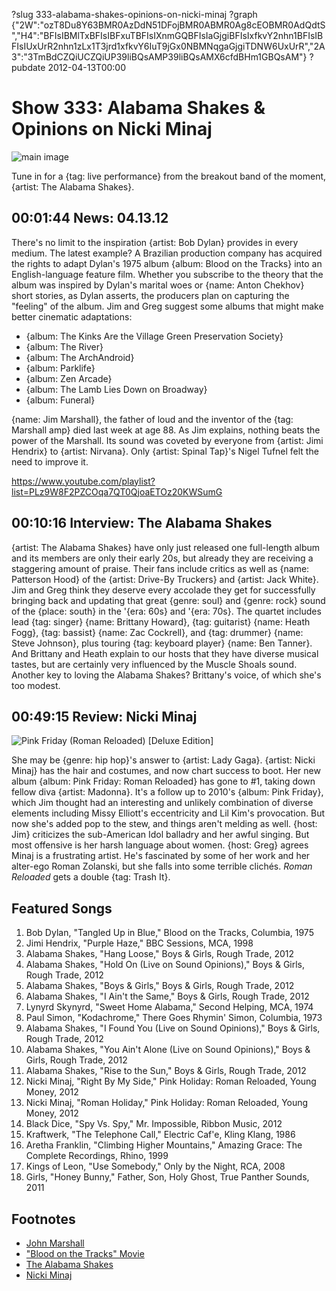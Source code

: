 ?slug 333-alabama-shakes-opinions-on-nicki-minaj
?graph {"2W":"ozT8Du8Y63BMR0AzDdN51DFojBMR0ABMR0Ag8cEOBMR0AdQdtS","H4":"BFIsIBMlTxBFIsIBFxuTBFIsIXnmGQBFIsIaGjgiBFIsIxfkvY2nhn1BFIsIBFIsIUxUrR2nhn1zLx1T3jrd1xfkvY6IuT9jGx0NBMNqgaGjgiTDNW6UxUrR","2A3":"3TmBdCZQiUCZQiUP39liBQsAMP39liBQsAMX6cfdBHm1GBQsAM"}
?pubdate 2012-04-13T00:00

# Show 333: Alabama Shakes & Opinions on Nicki Minaj

![main image](//static.soundopinions.org/images/2012/alabamashakes.jpg)

Tune in for a {tag: live performance} from the breakout band of the moment, {artist: The Alabama Shakes}. 

## 00:01:44 News: 04.13.12
There's no limit to the inspiration {artist: Bob Dylan} provides in every medium. The latest example? A Brazilian production company has acquired the rights to adapt Dylan's 1975 album {album: Blood on the Tracks} into an English-language feature film. Whether you subscribe to the theory that the album was inspired by Dylan's marital woes or {name: Anton Chekhov} short stories, as Dylan asserts, the producers plan on capturing the "feeling" of the album. Jim and Greg suggest some albums that might make better cinematic adaptations:

- {album: The Kinks Are the Village Green Preservation Society}
- {album: The River}
- {album: The ArchAndroid}
- {album: Parklife}
- {album: Zen Arcade}
- {album: The Lamb Lies Down on Broadway}
- {album: Funeral}

{name: Jim Marshall}, the father of loud and the inventor of the {tag: Marshall amp} died last week at age 88. As Jim explains, nothing beats the power of the Marshall. Its sound was coveted by everyone from {artist: Jimi Hendrix} to {artist: Nirvana}. Only {artist: Spinal Tap}'s Nigel Tufnel felt the need to improve it.

https://www.youtube.com/playlist?list=PLz9W8F2PZCOqa7QT0QjoaETOz20KWSumG

## 00:10:16 Interview: The Alabama Shakes
{artist: The Alabama Shakes} have only just released one full-length album and its members are only their early 20s, but already they are receiving a staggering amount of praise. Their fans include critics as well as {name: Patterson Hood} of the {artist: Drive-By Truckers} and {artist: Jack White}. Jim and Greg think they deserve every accolade they get for successfully bringing back and updating that great {genre: soul} and {genre: rock} sound of the {place: south} in the '{era: 60s} and '{era: 70s}. The quartet includes lead {tag: singer} {name: Brittany Howard}, {tag: guitarist} {name: Heath Fogg}, {tag: bassist} {name: Zac Cockrell}, and {tag: drummer} {name: Steve Johnson}, plus touring {tag: keyboard player} {name: Ben Tanner}. And Brittany and Heath explain to our hosts that they have diverse musical tastes, but are certainly very influenced by the Muscle Shoals sound. Another key to loving the Alabama Shakes? Brittany's voice, of which she's too modest. 

## 00:49:15 Review: Nicki Minaj
![Pink Friday (Roman Reloaded) [Deluxe Edition]](http://is3.mzstatic.com/image/thumb/Music/v4/07/f7/d4/07f7d47f-d337-c477-6bcf-2179ce895344/source/600x600bb.jpg "278464538/525256507")

She may be {genre: hip hop}'s answer to {artist: Lady Gaga}. {artist: Nicki Minaj} has the hair and costumes, and now chart success to boot. Her new album {album: Pink Friday: Roman Reloaded} has gone to #1, taking down fellow diva {artist: Madonna}. It's a follow up to 2010's {album: Pink Friday}, which Jim thought had an interesting and unlikely combination of diverse elements including Missy Elliott's eccentricity and Lil Kim's provocation. But now she's added pop to the stew, and things aren't melding as well. {host: Jim} criticizes the sub-American Idol balladry and her awful singing. But most offensive is her harsh language about women. {host: Greg} agrees Minaj is a frustrating artist. He's fascinated by some of her work and her alter-ego Roman Zolanski, but she falls into some terrible clichés. *Roman Reloaded* gets a double {tag: Trash It}. 


## Featured Songs
1. Bob Dylan, "Tangled Up in Blue," Blood on the Tracks, Columbia, 1975
2. Jimi Hendrix, "Purple Haze," BBC Sessions, MCA, 1998
3. Alabama Shakes, "Hang Loose," Boys & Girls, Rough Trade, 2012
4. Alabama Shakes, "Hold On (Live on Sound Opinions)," Boys & Girls, Rough Trade, 2012
5. Alabama Shakes, "Boys & Girls," Boys & Girls, Rough Trade, 2012
6. Alabama Shakes, "I Ain't the Same," Boys & Girls, Rough Trade, 2012
7. Lynyrd Skynyrd, "Sweet Home Alabama," Second Helping, MCA, 1974
8. Paul Simon, "Kodachrome," There Goes Rhymin' Simon, Columbia, 1973
9. Alabama Shakes, "I Found You (Live on Sound Opinions)," Boys & Girls, Rough Trade, 2012
10. Alabama Shakes, "You Ain't Alone (Live on Sound Opinions)," Boys & Girls, Rough Trade, 2012
11. Alabama Shakes, "Rise to the Sun," Boys & Girls, Rough Trade, 2012
12. Nicki Minaj, "Right By My Side," Pink Holiday: Roman Reloaded, Young Money, 2012
13. Nicki Minaj, "Roman Holiday," Pink Holiday: Roman Reloaded, Young Money, 2012
14. Black Dice, "Spy Vs. Spy," Mr. Impossible, Ribbon Music, 2012
15. Kraftwerk, "The Telephone Call," Electric Caf'e, Kling Klang, 1986
16. Aretha Franklin, "Climbing Higher Mountains," Amazing Grace: The Complete Recordings, Rhino, 1999
17. Kings of Leon, "Use Somebody," Only by the Night, RCA, 2008
18. Girls, "Honey Bunny," Father, Son, Holy Ghost, True Panther Sounds, 2011

## Footnotes
- [John Marshall](http://www.theguardian.com/music/2012/apr/10/jim-marshall-father-loud)
- ["Blood on the Tracks" Movie](http://www.hollywoodreporter.com/news/bob-dylan-blood-tracks-movie-308676)
- [The Alabama Shakes](http://www.alabamashakes.com/)
- [Nicki Minaj](http://mypinkfriday.com/)
